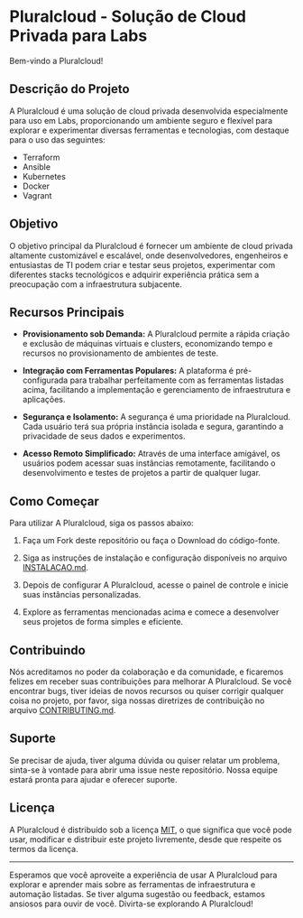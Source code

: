 # Pluralcloud - Solução de Cloud Privada para Labs


Bem-vindo a Pluralcloud!

## Descrição do Projeto

A Pluralcloud é uma solução de cloud privada desenvolvida especialmente para uso em Labs, proporcionando um ambiente seguro e flexível para explorar e experimentar diversas ferramentas e tecnologias, com destaque para o uso das seguintes:

- Terraform
- Ansible
- Kubernetes
- Docker
- Vagrant

## Objetivo

O objetivo principal da Pluralcloud é fornecer um ambiente de cloud privada altamente customizável e escalável, onde desenvolvedores, engenheiros e entusiastas de TI podem criar e testar seus projetos, experimentar com diferentes stacks tecnológicos e adquirir experiência prática sem a preocupação com a infraestrutura subjacente.

## Recursos Principais

- **Provisionamento sob Demanda:** A Pluralcloud permite a rápida criação e exclusão de máquinas virtuais e clusters, economizando tempo e recursos no provisionamento de ambientes de teste.

- **Integração com Ferramentas Populares:** A plataforma é pré-configurada para trabalhar perfeitamente com as ferramentas listadas acima, facilitando a implementação e gerenciamento de infraestrutura e aplicações.

- **Segurança e Isolamento:** A segurança é uma prioridade na Pluralcloud. Cada usuário terá sua própria instância isolada e segura, garantindo a privacidade de seus dados e experimentos.

- **Acesso Remoto Simplificado:** Através de uma interface amigável, os usuários podem acessar suas instâncias remotamente, facilitando o desenvolvimento e testes de projetos a partir de qualquer lugar.

## Como Começar

Para utilizar A Pluralcloud, siga os passos abaixo:

1. Faça um Fork deste repositório ou faça o Download do código-fonte.

2. Siga as instruções de instalação e configuração disponíveis no arquivo [INSTALACAO.md](https://github.com/angolarti/pluralsiscloud/blob/develop/INSTALACAO.md).

3. Depois de configurar A Pluralcloud, acesse o painel de controle e inicie suas instâncias personalizadas.

4. Explore as ferramentas mencionadas acima e comece a desenvolver seus projetos de forma simples e eficiente.

## Contribuindo

Nós acreditamos no poder da colaboração e da comunidade, e ficaremos felizes em receber suas contribuições para melhorar A Pluralcloud. Se você encontrar bugs, tiver ideias de novos recursos ou quiser corrigir qualquer coisa no projeto, por favor, siga nossas diretrizes de contribuição no arquivo [CONTRIBUTING.md](https://github.com/angolarti/pluralsiscloud/blob/develop/CONTRIBUTING.md).

## Suporte

Se precisar de ajuda, tiver alguma dúvida ou quiser relatar um problema, sinta-se à vontade para abrir uma issue neste repositório. Nossa equipe estará pronta para ajudar e oferecer suporte.

## Licença

A Pluralcloud é distribuído sob a licença [MIT](link_para_arquivo_licenca), o que significa que você pode usar, modificar e distribuir este projeto livremente, desde que respeite os termos da licença.

---

Esperamos que você aproveite a experiência de usar A Pluralcloud para explorar e aprender mais sobre as ferramentas de infraestrutura e automação listadas. Se tiver alguma sugestão ou feedback, estamos ansiosos para ouvir de você. Divirta-se explorando A Pluralcloud!
